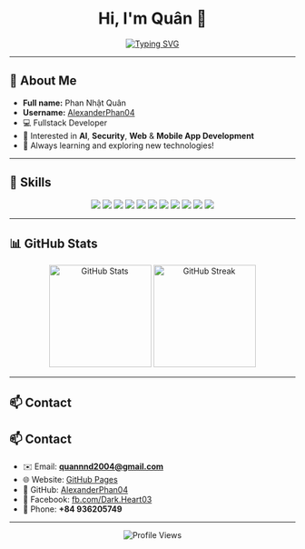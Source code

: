<!-- Banner / Heading -->
<h1 align="center">Hi, I'm Quân 👋</h1>

<p align="center">
  <a href="https://git.io/typing-svg">
    <img 
      src="https://readme-typing-svg.demolab.com?font=Fira+Code&size=28&pause=1000&color=00BFFF&center=true&vCenter=true&width=800&lines=Welcome+to+my+GitHub+Profile!;Fullstack+Developer;AI+%7C+Security+%7C+Web+%26+Mobile+App" 
      alt="Typing SVG" 
    />
  </a>
</p>

---

## 👤 About Me

- **Full name:** Phan Nhật Quân
- **Username:** [AlexanderPhan04](https://github.com/AlexanderPhan04)
- 💻 Fullstack Developer
- 🤖 Interested in **AI**, **Security**, **Web** & **Mobile App Development**
- 🌱 Always learning and exploring new technologies!

---

## 🚀 Skills

<p align="center">
  <img src="https://img.shields.io/badge/HTML5-E34F26?style=for-the-badge&logo=html5&logoColor=white"/>
  <img src="https://img.shields.io/badge/CSS3-1572B6?style=for-the-badge&logo=css3&logoColor=white"/>
  <img src="https://img.shields.io/badge/JavaScript-F7DF1E?style=for-the-badge&logo=javascript&logoColor=black"/>
  <img src="https://img.shields.io/badge/PHP-777BB4?style=for-the-badge&logo=php&logoColor=white"/>
  <img src="https://img.shields.io/badge/Laravel-FF2D20?style=for-the-badge&logo=laravel&logoColor=white"/>
  <img src="https://img.shields.io/badge/Vue.js-4FC08D?style=for-the-badge&logo=vue.js&logoColor=white"/>
  <img src="https://img.shields.io/badge/Node.js-339933?style=for-the-badge&logo=nodedotjs&logoColor=white"/>
  <img src="https://img.shields.io/badge/Flutter-02569B?style=for-the-badge&logo=flutter&logoColor=white"/>
  <img src="https://img.shields.io/badge/MySQL-4479A1?style=for-the-badge&logo=mysql&logoColor=white"/>
  <img src="https://img.shields.io/badge/C%23-239120?style=for-the-badge&logo=c-sharp&logoColor=white"/>
  <img src="https://img.shields.io/badge/C++-00599C?style=for-the-badge&logo=c%2B%2B&logoColor=white"/>
</p>

---

## 📊 GitHub Stats

<p align="center">
  <img src="https://github-readme-stats.vercel.app/api?username=AlexanderPhan04&show_icons=true&theme=radical" alt="GitHub Stats" height="180"/>
  <img src="https://github-readme-streak-stats.herokuapp.com/?user=AlexanderPhan04&theme=radical" alt="GitHub Streak" height="180"/>
</p>

---

## 📫 Contact

## 📫 Contact
- ✉️ Email: **quannnd2004@gmail.com**
- 🌐 Website: [GitHub Pages](https://alexanderphan04.github.io/)
- 🐙 GitHub: [AlexanderPhan04](https://github.com/AlexanderPhan04)
- 📘 Facebook: [fb.com/Dark.Heart03](https://www.facebook.com/Dark.Heart03)
- 📱 Phone: **+84 936205749**

---

<p align="center">
  <img src="https://komarev.com/ghpvc/?username=AlexanderPhan04&label=Profile+Views&color=0e75b6&style=flat" alt="Profile Views" />
</p>
